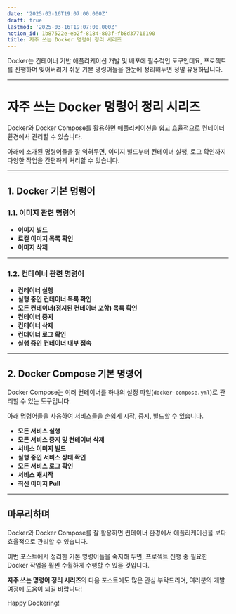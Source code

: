 ```yaml
---
date: '2025-03-16T19:07:00.000Z'
draft: true
lastmod: '2025-03-16T19:07:00.000Z'
notion_id: 1b87522e-eb2f-8184-803f-fb8d37716190
title: 자주 쓰는 Docker 명령어 정리 시리즈
---
```


Docker는 컨테이너 기반 애플리케이션 개발 및 배포에 필수적인 도구인데요, 프로젝트를 진행하며 잊어버리기 쉬운 기본 명령어들을 한눈에 정리해두면 정말 유용하답니다.

---

# 자주 쓰는 Docker 명령어 정리 시리즈

Docker와 Docker Compose를 활용하면 애플리케이션을 쉽고 효율적으로 컨테이너 환경에서 관리할 수 있습니다.

아래에 소개된 명령어들을 잘 익혀두면, 이미지 빌드부터 컨테이너 실행, 로그 확인까지 다양한 작업을 간편하게 처리할 수 있습니다.

---

## 1. Docker 기본 명령어

### 1.1. **이미지 관련 명령어**

- **이미지 빌드**
- **로컬 이미지 목록 확인**
- **이미지 삭제**
---

### 1.2. **컨테이너 관련 명령어**

- **컨테이너 실행**
- **실행 중인 컨테이너 목록 확인**
- **모든 컨테이너(정지된 컨테이너 포함) 목록 확인**
- **컨테이너 중지**
- **컨테이너 삭제**
- **컨테이너 로그 확인**
- **실행 중인 컨테이너 내부 접속**
---

## 2. Docker Compose 기본 명령어

Docker Compose는 여러 컨테이너를 하나의 설정 파일(`docker-compose.yml`)로 관리할 수 있는 도구입니다.

아래 명령어들을 사용하여 서비스들을 손쉽게 시작, 중지, 빌드할 수 있습니다.

- **모든 서비스 실행**
- **모든 서비스 중지 및 컨테이너 삭제**
- **서비스 이미지 빌드**
- **실행 중인 서비스 상태 확인**
- **모든 서비스 로그 확인**
- **서비스 재시작**
- **최신 이미지 Pull**
---

## 마무리하며

Docker와 Docker Compose를 잘 활용하면 컨테이너 환경에서 애플리케이션을 보다 효율적으로 관리할 수 있습니다.

이번 포스트에서 정리한 기본 명령어들을 숙지해 두면, 프로젝트 진행 중 필요한 Docker 작업을 훨씬 수월하게 수행할 수 있을 것입니다.

**자주 쓰는 명령어 정리 시리즈**의 다음 포스트에도 많은 관심 부탁드리며, 여러분의 개발 여정에 도움이 되길 바랍니다!

Happy Dockering!


